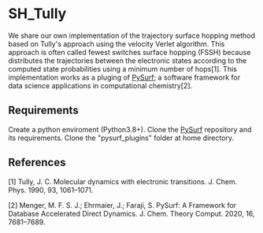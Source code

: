 # SH_Tully
We share our own implementation of the trajectory surface hopping method based on Tully's approach using the velocity Verlet algorithm. This approach is often called fewest switches surface hopping (FSSH) because distributes the trajectories between the electronic states according to the computed state probabilities using a minimum number of hops[1].
This implementation works as a pluging of [PySurf](https://github.com/MFSJMenger/pysurf); a software framework for data science applications in computational chemistry[2].
## Requirements
Create a python enviroment (Python3.8+). Clone the [PySurf](https://github.com/MFSJMenger/pysurf) repository and its requirements. Clone the "pysurf_plugins" folder at home directory.  

## References
[1] Tully, J. C. Molecular dynamics with electronic transitions. J. Chem. Phys. 1990, 93,
1061–1071.

[2] Menger, M. F. S. J.; Ehrmaier, J.; Faraji, S. PySurf: A Framework for Database
Accelerated Direct Dynamics. J. Chem. Theory Comput. 2020, 16, 7681–7689.
